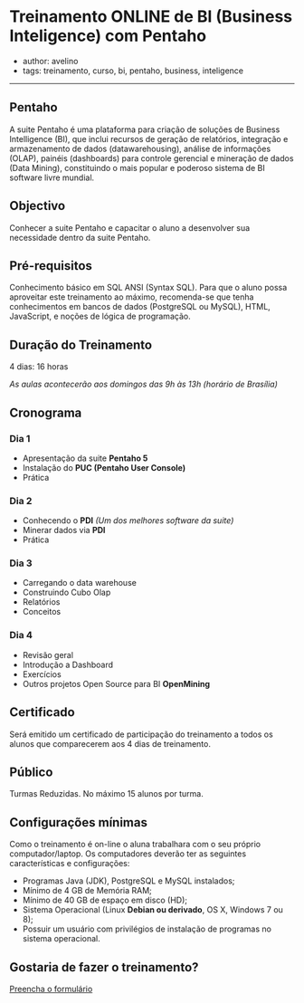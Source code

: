 # Treinamento ONLINE de BI (Business Inteligence) com Pentaho

- author: avelino
- tags: treinamento, curso, bi, pentaho, business, inteligence

----------------

## Pentaho

A suite Pentaho é uma plataforma para criação de soluções de Business
Intelligence (BI), que inclui recursos de geração de relatórios, integração e
armazenamento de dados (datawarehousing), análise de informações (OLAP),
painéis (dashboards) para controle gerencial e mineração de dados (Data
Mining), constituindo o mais popular e poderoso sistema de BI software livre
mundial.


## Objectivo

Conhecer a suite Pentaho e capacitar o aluno a desenvolver sua necessidade
dentro da suite Pentaho.


## Pré-requisitos

Conhecimento básico em SQL ANSI (Syntax SQL). Para que o aluno possa aproveitar
este treinamento ao máximo, recomenda-se que tenha conhecimentos em bancos de
dados (PostgreSQL ou MySQL), HTML, JavaScript, e noções de lógica de programação.


## Duração do Treinamento

4 dias: 16 horas

*As aulas acontecerão aos domingos das 9h às 13h (horário de Brasília)*


## Cronograma

### Dia 1

- Apresentação da suite **Pentaho 5**
- Instalação do **PUC (Pentaho User Console)**
- Prática

### Dia 2

- Conhecendo o **PDI** *(Um dos melhores software da suite)* 
- Minerar dados via **PDI**
- Prática

### Dia 3

- Carregando o data warehouse
- Construindo Cubo Olap
- Relatórios
- Conceitos

### Dia 4

- Revisão geral
- Introdução a Dashboard
- Exercícios
- Outros projetos Open Source para BI **OpenMining**


## Certificado

Será emitido um certificado de participação do treinamento a todos os alunos que
comparecerem aos 4 dias de treinamento.


## Público

Turmas Reduzidas. No máximo 15 alunos por turma.


## Configurações mínimas

Como o treinamento é on-line o aluna trabalhara com o seu próprio
computador/laptop. Os computadores deverão ter as seguintes características e
configurações:

- Programas Java (JDK), PostgreSQL e MySQL instalados;
- Mínimo de 4 GB de Memória RAM;
- Mínimo de 40 GB de espaço em disco (HD);
- Sistema Operacional (Linux **Debian ou derivado**, OS X, Windows 7 ou 8);
- Possuir um usuário com privilégios de instalação de programas no sistema operacional.


## Gostaria de fazer o treinamento?

[Preencha o formulário](https://docs.google.com/forms/d/1pUeBO1sbAU8Dd-YAzG5XHlOj3iSu8s0EdnEu6J-vPLQ/viewform)
